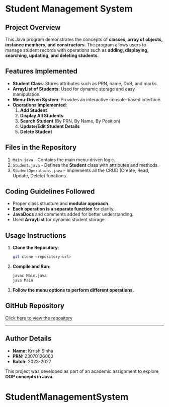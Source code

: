 # Student Management System

## Project Overview
This Java program demonstrates the concepts of **classes, array of objects, instance members, and constructors**. The program allows users to manage student records with operations such as **adding, displaying, searching, updating, and deleting students**.

## Features Implemented
- **Student Class**: Stores attributes such as PRN, name, DoB, and marks.
- **ArrayList of Students**: Used for dynamic storage and easy manipulation.
- **Menu-Driven System**: Provides an interactive console-based interface.
- **Operations Implemented**:
  1. **Add Student**
  2. **Display All Students**
  3. **Search Student** (By PRN, By Name, By Position)
  4. **Update/Edit Student Details**
  5. **Delete Student**

## Files in the Repository
1. `Main.java` - Contains the main menu-driven logic.
2. `Student.java` - Defines the **Student** class with attributes and methods.
3. `StudentOperations.java` - Implements all the CRUD (Create, Read, Update, Delete) functions.

## Coding Guidelines Followed
- Proper class structure and **modular approach**.
- **Each operation is a separate function** for clarity.
- **JavaDocs** and comments added for better understanding.
- Used **ArrayList** for dynamic student storage.

## Usage Instructions
1. **Clone the Repository**:
   ```sh
   git clone <repository-url>
   ```
2. **Compile and Run**:
   ```sh
   javac Main.java
   java Main
   ```
3. **Follow the menu options to perform different operations.**

## GitHub Repository
[Click here to view the repository](<your-github-repo-link>)

---

## Author Details
- **Name:**  Krrish Sinha
- **PRN:** 23070126063
- **Batch:** 2023-2027

This project was developed as part of an academic assignment to explore **OOP concepts in Java**.

# StudentManagementSystem
